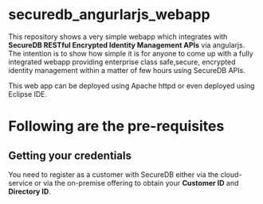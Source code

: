 # securedb_angurlarjs_webapp

This repository shows a very simple webapp which integrates with **SecureDB RESTful Encrypted Identity Management APIs** via angularjs. The intention is to show how simple it is for anyone to come up with a fully integrated webapp providing enterprise class safe,secure, encrypted identity management within a matter of few hours using SecureDB APIs.

This web app can be deployed using Apache httpd or even deployed using Eclipse IDE.

# Following are the pre-requisites

## Getting your credentials
You need to register as a customer with SecureDB either via the cloud-service or via the on-premise offering to obtain your **Customer ID** and **Directory ID**.

## 
